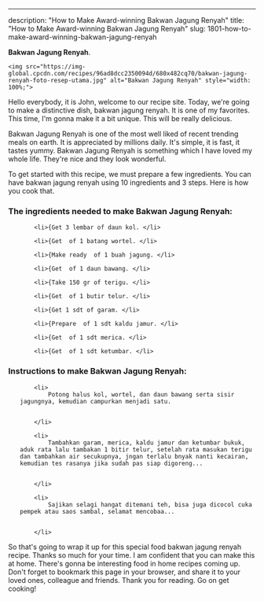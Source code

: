 ---
description: "How to Make Award-winning Bakwan Jagung Renyah"
title: "How to Make Award-winning Bakwan Jagung Renyah"
slug: 1801-how-to-make-award-winning-bakwan-jagung-renyah

<p>
	<strong>Bakwan Jagung Renyah</strong>. 
	
</p>
<p>
	
	<img src="https://img-global.cpcdn.com/recipes/96ad8dcc2350094d/680x482cq70/bakwan-jagung-renyah-foto-resep-utama.jpg" alt="Bakwan Jagung Renyah" style="width: 100%;">
	
	
</p>
<p>
	Hello everybody, it is John, welcome to our recipe site. Today, we're going to make a distinctive dish, bakwan jagung renyah. It is one of my favorites. This time, I'm gonna make it a bit unique. This will be really delicious.
</p>
	
<p>
	
</p>
<p>
	Bakwan Jagung Renyah is one of the most well liked of recent trending meals on earth. It is appreciated by millions daily. It's simple, it is fast, it tastes yummy. Bakwan Jagung Renyah is something which I have loved my whole life. They're nice and they look wonderful.
</p>

<p>
To get started with this recipe, we must prepare a few ingredients. You can have bakwan jagung renyah using 10 ingredients and 3 steps. Here is how you cook that.
</p>

<h3>The ingredients needed to make Bakwan Jagung Renyah:</h3>

<ol>
	
		<li>{Get 3 lembar of daun kol. </li>
	
		<li>{Get  of 1 batang wortel. </li>
	
		<li>{Make ready  of 1 buah jagung. </li>
	
		<li>{Get  of 1 daun bawang. </li>
	
		<li>{Take 150 gr of terigu. </li>
	
		<li>{Get  of 1 butir telur. </li>
	
		<li>{Get 1 sdt of garam. </li>
	
		<li>{Prepare  of 1 sdt kaldu jamur. </li>
	
		<li>{Get  of 1 sdt merica. </li>
	
		<li>{Get  of 1 sdt ketumbar. </li>
	
</ol>
<p>
	
</p>

<h3>Instructions to make Bakwan Jagung Renyah:</h3>

<ol>
	
		<li>
			Potong halus kol, wortel, dan daun bawang serta sisir jagungnya, kemudian campurkan menjadi satu.
			
			
		</li>
	
		<li>
			Tambahkan garam, merica, kaldu jamur dan ketumbar bukuk, aduk rata lalu tambakan 1 bitir telur, setelah rata masukan terigu dan tambahkan air secukupnya, jngan terlalu bnyak nanti kecairan, kemudian tes rasanya jika sudah pas siap digoreng...
			
			
		</li>
	
		<li>
			Sajikan selagi hangat ditemani teh, bisa juga dicocol cuka pempek atau saos sambal, selamat mencobaa...
			
			
		</li>
	
</ol>

<p>
	
</p>

<p>
	So that's going to wrap it up for this special food bakwan jagung renyah recipe. Thanks so much for your time. I am confident that you can make this at home. There's gonna be interesting food in home recipes coming up. Don't forget to bookmark this page in your browser, and share it to your loved ones, colleague and friends. Thank you for reading. Go on get cooking!
</p>
